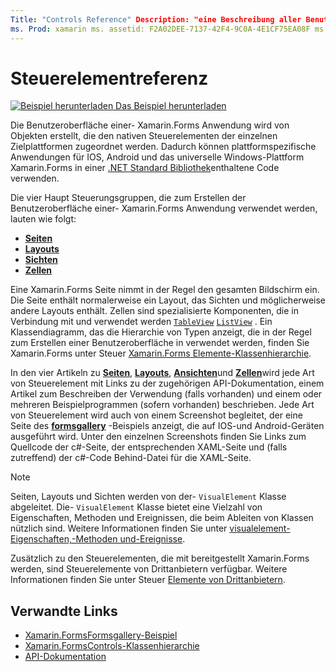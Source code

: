 ```yaml
---
Title: "Controls Reference" Description: "eine Beschreibung aller Benutzeroberflächen Elemente, die zum Erstellen einer Anwendung verwendet werden Xamarin.Forms . In diesem Artikel werden die Steuerelement Gruppen aufgelistet, aus denen sich die Benutzeroberfläche einer- Xamarin.Forms Anwendung besteht.
ms. Prod: xamarin ms. assetid: F2A02DEE-7137-42F4-9C0A-4E1CF75EA08F ms. Technology: xamarin-Forms Author: davidbritch ms. Author: dabritch ms. Date: 08/08/2019 NO-LOC: [ Xamarin.Forms , Xamarin.Essentials ]
---
```


# <a name="controls-reference"></a>Steuerelementreferenz

[![Beispiel herunterladen](~/media/shared/download.png) Das Beispiel herunterladen](https://docs.microsoft.com/samples/xamarin/xamarin-forms-samples/formsgallery/)

Die Benutzeroberfläche einer- Xamarin.Forms Anwendung wird von Objekten erstellt, die den nativen Steuerelementen der einzelnen Zielplattformen zugeordnet werden. Dadurch können plattformspezifische Anwendungen für IOS, Android und das universelle Windows-Plattform Xamarin.Forms in einer [.NET Standard Bibliothek](~/cross-platform/app-fundamentals/net-standard.md)enthaltene Code verwenden.

Die vier Haupt Steuerungsgruppen, die zum Erstellen der Benutzeroberfläche einer- Xamarin.Forms Anwendung verwendet werden, lauten wie folgt:

- [**Seiten**](pages.md)
- [**Layouts**](layouts.md)
- [**Sichten**](views.md)
- [**Zellen**](cells.md)

Eine Xamarin.Forms Seite nimmt in der Regel den gesamten Bildschirm ein. Die Seite enthält normalerweise ein Layout, das Sichten und möglicherweise andere Layouts enthält. Zellen sind spezialisierte Komponenten, die in Verbindung mit und verwendet werden [`TableView`](views.md#tableview) [`ListView`](views.md#listview) . Ein Klassendiagramm, das die Hierarchie von Typen anzeigt, die in der Regel zum Erstellen einer Benutzeroberfläche in verwendet werden, finden Sie Xamarin.Forms unter Steuer [ Xamarin.Forms Elemente-Klassenhierarchie](~/xamarin-forms/internals/class-hierarchy.md).

In den vier Artikeln zu [**Seiten**](pages.md), [**Layouts**](layouts.md), [**Ansichten**](views.md)und [**Zellen**](cells.md)wird jede Art von Steuerelement mit Links zu der zugehörigen API-Dokumentation, einem Artikel zum Beschreiben der Verwendung (falls vorhanden) und einem oder mehreren Beispielprogrammen (sofern vorhanden) beschrieben. Jede Art von Steuerelement wird auch von einem Screenshot begleitet, der eine Seite des [**formsgallery**](https://docs.microsoft.com/samples/xamarin/xamarin-forms-samples/formsgallery) -Beispiels anzeigt, die auf IOS-und Android-Geräten ausgeführt wird. Unter den einzelnen Screenshots finden Sie Links zum Quellcode der c#-Seite, der entsprechenden XAML-Seite und (falls zutreffend) der c#-Code Behind-Datei für die XAML-Seite.

> [!NOTE]
> Seiten, Layouts und Sichten werden von der- `VisualElement` Klasse abgeleitet. Die- `VisualElement` Klasse bietet eine Vielzahl von Eigenschaften, Methoden und Ereignissen, die beim Ableiten von Klassen nützlich sind. Weitere Informationen finden Sie unter [visualelement-Eigenschaften,-Methoden und-Ereignisse](common-properties.md).

Zusätzlich zu den Steuerelementen, die mit bereitgestellt Xamarin.Forms werden, sind Steuerelemente von Drittanbietern verfügbar. Weitere Informationen finden Sie unter Steuer [Elemente von Drittanbietern](thirdparty.md).

## <a name="related-links"></a>Verwandte Links

- [Xamarin.FormsFormsgallery-Beispiel](https://docs.microsoft.com/samples/xamarin/xamarin-forms-samples/formsgallery)
- [Xamarin.FormsControls-Klassenhierarchie](~/xamarin-forms/internals/class-hierarchy.md)
- [API-Dokumentation](https://docs.microsoft.com/dotnet/api/xamarin.forms?view=xamarin-forms)
